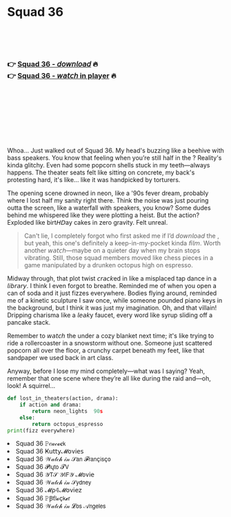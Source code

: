 <h1>Squad 36</h1>

<br><br><br>

<h3>👉 <a href="https://Traviss-rytsorebcons1972.github.io/gdddqthsqv/">Squad 36 - 𝘥𝘰𝘸𝘯𝘭𝘰𝘢𝘥</a> 🔥<br>
👉 <a href="https://Traviss-rytsorebcons1972.github.io/gdddqthsqv/">Squad 36 - 𝘸𝘢𝘵𝘤𝘩 in player</a> 🔥
</h3>



<br><br><br><br><br><br><br>


Whoa... Just walked out of Squad 36. My head's buzzing like a beehive with bass speakers. You know that feeling when you’re still half in the  ? Reality's kinda glitchy. Even had some popcorn shells stuck in my teeth—always happens. The theater seats felt like sitting on concrete, my back's protesting hard, it's like… like it was handpicked by torturers. 

The opening scene drowned in neon, like a '90s fever dream, probably where I lost half my sanity right there. Think the noise was just pouring outta the screen, like a waterfall with speakers, you know? Some dudes behind me whispered like they were plotting a heist. But the action? Exploded like birt𝘏𝘋ay cakes in zero gravity. Felt unreal.

> Can't lie, I completely forgot who first asked me if I’d 𝘥𝘰𝘸𝘯𝘭𝘰𝘢𝘥 the  , but yeah, this one's definitely a keep-in-my-pocket kinda 𝘧𝘪𝘭𝘮. Worth another 𝘸𝘢𝘵𝘤𝘩—maybe on a quieter day when my brain stops vibrating. Still, those squad members moved like chess pieces in a game manipulated by a drunken octopus high on espresso.

Midway through, that plot twist 𝘤𝘳𝘢𝘤𝘬ed in like a misplaced tap dance in a 𝘭𝘪𝘣𝘳𝘢𝘳𝘺. I think I even forgot to breathe. Reminded me of when you open a can of soda and it just fizzes everywhere. Bodies flying around, reminded me of a kinetic sculpture I saw once, while someone pounded piano keys in the background, but I think it was just my imagination. Oh, and that villain! Dripping charisma like a 𝘭𝘦𝘢𝘬y faucet, every word like syrup sliding off a pancake stack. 

Remember to 𝘸𝘢𝘵𝘤𝘩 the   under a cozy blanket next time; it's like trying to ride a rollercoaster in a snowstorm without one. Someone just scattered popcorn all over the floor, a crunchy carpet beneath my feet, like that sandpaper we used back in art class.

Anyway, before I lose my mind completely—what was I saying? Yeah, remember that one scene where they’re all like during the raid and—oh, look! A squirrel...

```python
def lost_in_theaters(action, drama):
    if action and drama:
        return neon_lights  90s
    else:
        return octopus_espresso
print(fizz everywhere)
```

<li>Squad 36 𝙿𝑒𝒶𝒸𝓸𝐜𝗄</li>
<li>Squad 36 Ҝ𝗎𝗍𝗍𝗒𝓜𝗈ν𝗂𝖾𝗌</li>
<li>Squad 36 𝒲𝒶𝓉𝒸𝒽 𝒾𝓃 𝒮𝖺𝗇 𝓕𝗋𝖺𝗇ç𝗂𝗌ç𝗈</li>
<li>Squad 36 𝓟𝗅ų𝗍𝗈 𝓣𝖵</li>
<li>Squad 36 𝒴𝖳𝒮 𝒴𝖨𝖥𝒴 𝓜𝗈ν𝗂𝖾</li>
<li>Squad 36 𝒲𝒶𝓉𝒸𝒽 𝒾𝓃 𝒮𝗒𝖽𝗇𝖾𝗒</li>
<li>Squad 36 𝓜ρ𝟜𝓜𝗈ν𝗂𝖾𝗓</li>
<li>Squad 36 𝙿Ꞵť𝗅𝓸ç𝗄𝓮𝗋</li>
<li>Squad 36 𝒲𝒶𝓉𝒸𝒽 𝒾𝓃 𝓛𝗈𝗌 𝒜𝗇𝗀𝖾𝗅𝖾𝗌</li>
